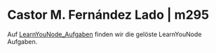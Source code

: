 # Castor M. Fernández Lado | m295
Auf [LearnYouNode_Aufgaben](./learnyounode_Aufgaben/) finden wir die gelöste LearnYouNode Aufgaben.